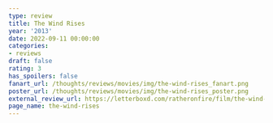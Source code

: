 ```yaml
---
type: review
title: The Wind Rises
year: '2013'
date: 2022-09-11 00:00:00
categories:
- reviews
draft: false
rating: 3
has_spoilers: false
fanart_url: /thoughts/reviews/movies/img/the-wind-rises_fanart.png
poster_url: /thoughts/reviews/movies/img/the-wind-rises_poster.png
external_review_url: https://letterboxd.com/ratheronfire/film/the-wind-rises/
page_name: the-wind-rises
---
```


